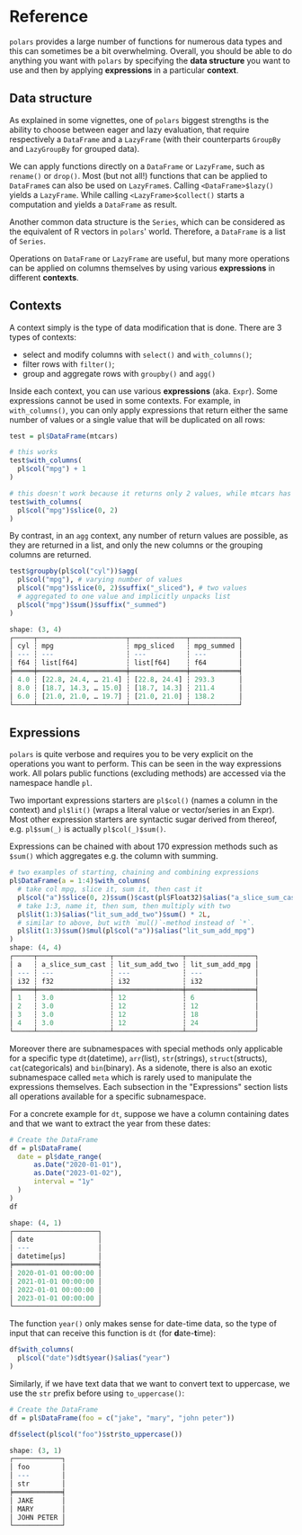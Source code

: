 # Reference
    
`polars` provides a large number of functions for numerous data types and this
can sometimes be a bit overwhelming. Overall, you should be able to do anything
you want with `polars` by specifying the **data structure** you want to use and 
then by applying **expressions** in a particular **context**.


## Data structure

As explained in some vignettes, one of `polars` biggest strengths is the ability
to choose between eager and lazy evaluation, that require respectively a 
`DataFrame` and a `LazyFrame` (with their counterparts `GroupBy` and `LazyGroupBy`
for grouped data). 

We can apply functions directly on a `DataFrame` or `LazyFrame`, such as `rename()`
or `drop()`. Most (but not all!) functions that can be applied to `DataFrame`s
can also be used on `LazyFrame`s. Calling `<DataFrame>$lazy()` yields
a `LazyFrame`. While calling `<LazyFrame>$collect()` starts a computation and
yields a `DataFrame` as result.

Another common data structure is the `Series`, which can be considered as the 
equivalent of R vectors in `polars`' world. Therefore, a `DataFrame` is a list of
`Series`.

Operations on `DataFrame` or `LazyFrame` are useful, but many more operations
can be applied on columns themselves by using various **expressions** in different
**contexts**.



## Contexts

A context simply is the type of data modification that is done. There are 3 types
of contexts:

* select and modify columns with `select()` and `with_columns()`;
* filter rows with `filter()`;
* group and aggregate rows with `groupby()` and `agg()`

Inside each context, you can use various **expressions** (aka. `Expr`). Some expressions cannot
be used in some contexts. For example, in `with_columns()`, you can only apply
expressions that return either the same number of values or a single value that
will be duplicated on all rows:

```r
test = pl$DataFrame(mtcars)

# this works
test$with_columns(
  pl$col("mpg") + 1
)

# this doesn't work because it returns only 2 values, while mtcars has 32 rows.
test$with_columns(
  pl$col("mpg")$slice(0, 2)
)
```
By contrast, in an `agg` context, any number of return values are possible, as
they are returned in a list, and only the new columns or the grouping columns 
are returned.

```r
test$groupby(pl$col("cyl"))$agg(
  pl$col("mpg"), # varying number of values
  pl$col("mpg")$slice(0, 2)$suffix("_sliced"), # two values
  # aggregated to one value and implicitly unpacks list
  pl$col("mpg")$sum()$suffix("_summed") 
)

shape: (3, 4)
┌─────┬──────────────────────┬──────────────┬────────────┐
│ cyl ┆ mpg                  ┆ mpg_sliced   ┆ mpg_summed │
│ --- ┆ ---                  ┆ ---          ┆ ---        │
│ f64 ┆ list[f64]            ┆ list[f64]    ┆ f64        │
╞═════╪══════════════════════╪══════════════╪════════════╡
│ 4.0 ┆ [22.8, 24.4, … 21.4] ┆ [22.8, 24.4] ┆ 293.3      │
│ 8.0 ┆ [18.7, 14.3, … 15.0] ┆ [18.7, 14.3] ┆ 211.4      │
│ 6.0 ┆ [21.0, 21.0, … 19.7] ┆ [21.0, 21.0] ┆ 138.2      │
└─────┴──────────────────────┴──────────────┴────────────┘
```

## Expressions

`polars` is quite verbose and requires you to be very explicit on the operations
you want to perform. This can be seen in the way expressions work. All polars 
public functions (excluding methods) are accessed via the namespace handle `pl`.

Two important expressions starters are `pl$col()` (names a column in the context) 
and `pl$lit()` (wraps a literal value or vector/series in an Expr). Most other
expression starters are syntactic sugar derived from thereof, e.g. `pl$sum(_)` is
actually `pl$col(_)$sum()`.

Expressions can be chained with about 170 expression methods such as `$sum()` 
which aggregates e.g. the column with summing.

```r
# two examples of starting, chaining and combining expressions
pl$DataFrame(a = 1:4)$with_columns(
  # take col mpg, slice it, sum it, then cast it
  pl$col("a")$slice(0, 2)$sum()$cast(pl$Float32)$alias("a_slice_sum_cast"),
  # take 1:3, name it, then sum, then multiply with two
  pl$lit(1:3)$alias("lit_sum_add_two")$sum() * 2L,
  # similar to above, but with `mul()`-method instead of `*`.
  pl$lit(1:3)$sum()$mul(pl$col("a"))$alias("lit_sum_add_mpg") 
)
shape: (4, 4)
┌─────┬──────────────────┬─────────────────┬─────────────────┐
│ a   ┆ a_slice_sum_cast ┆ lit_sum_add_two ┆ lit_sum_add_mpg │
│ --- ┆ ---              ┆ ---             ┆ ---             │
│ i32 ┆ f32              ┆ i32             ┆ i32             │
╞═════╪══════════════════╪═════════════════╪═════════════════╡
│ 1   ┆ 3.0              ┆ 12              ┆ 6               │
│ 2   ┆ 3.0              ┆ 12              ┆ 12              │
│ 3   ┆ 3.0              ┆ 12              ┆ 18              │
│ 4   ┆ 3.0              ┆ 12              ┆ 24              │
└─────┴──────────────────┴─────────────────┴─────────────────┘
```

Moreover there are subnamespaces with special methods only applicable for a 
specific type `dt`(datetime), `arr`(list), `str`(strings), `struct`(structs),
`cat`(categoricals) and `bin`(binary). As a sidenote, there is also an exotic
subnamespace called `meta` which is rarely used to manipulate the expressions
themselves. Each subsection in the "Expressions" section lists all operations 
available for a specific subnamespace.

For a concrete example for `dt`, suppose we have a column containing dates and 
that we want to extract the year from these dates:

```r
# Create the DataFrame
df = pl$DataFrame(
  date = pl$date_range(
      as.Date("2020-01-01"),
      as.Date("2023-01-02"),
      interval = "1y"
  )
)
df

shape: (4, 1)
┌─────────────────────┐
│ date                │
│ ---                 │
│ datetime[μs]        │
╞═════════════════════╡
│ 2020-01-01 00:00:00 │
│ 2021-01-01 00:00:00 │
│ 2022-01-01 00:00:00 │
│ 2023-01-01 00:00:00 │
└─────────────────────┘
```

The function `year()` only makes sense for date-time data, so the type of input
that can receive this function is `dt` (for **d**ate-**t**ime): 

```r
df$with_columns(
  pl$col("date")$dt$year()$alias("year")
)
```

Similarly, if we have text data that we want to convert text to uppercase, we 
use the `str` prefix before using `to_uppercase()`:


```r
# Create the DataFrame
df = pl$DataFrame(foo = c("jake", "mary", "john peter"))

df$select(pl$col("foo")$str$to_uppercase())

shape: (3, 1)
┌────────────┐
│ foo        │
│ ---        │
│ str        │
╞════════════╡
│ JAKE       │
│ MARY       │
│ JOHN PETER │
└────────────┘
```
